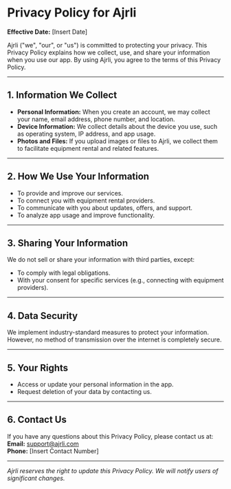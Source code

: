 # Privacy Policy for Ajrli

**Effective Date:** [Insert Date]  

Ajrli ("we", "our", or "us") is committed to protecting your privacy. This Privacy Policy explains how we collect, use, and share your information when you use our app. By using Ajrli, you agree to the terms of this Privacy Policy.

---

## 1. Information We Collect
- **Personal Information:** When you create an account, we may collect your name, email address, phone number, and location.
- **Device Information:** We collect details about the device you use, such as operating system, IP address, and app usage.
- **Photos and Files:** If you upload images or files to Ajrli, we collect them to facilitate equipment rental and related features.

---

## 2. How We Use Your Information
- To provide and improve our services.
- To connect you with equipment rental providers.
- To communicate with you about updates, offers, and support.
- To analyze app usage and improve functionality.

---

## 3. Sharing Your Information
We do not sell or share your information with third parties, except:
- To comply with legal obligations.
- With your consent for specific services (e.g., connecting with equipment providers).

---

## 4. Data Security
We implement industry-standard measures to protect your information. However, no method of transmission over the internet is completely secure.

---

## 5. Your Rights
- Access or update your personal information in the app.
- Request deletion of your data by contacting us.

---

## 6. Contact Us
If you have any questions about this Privacy Policy, please contact us at:
**Email:** support@ajrli.com  
**Phone:** [Insert Contact Number]  

---

*Ajrli reserves the right to update this Privacy Policy. We will notify users of significant changes.*
